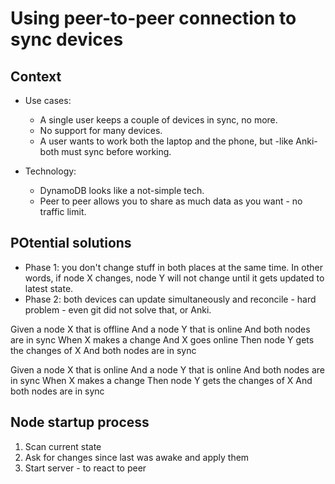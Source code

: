 # Using peer-to-peer connection to sync devices

## Context

* Use cases:
  - A single user keeps a couple of devices in sync, no more.
  - No support for many devices.
  - A user wants to work both the laptop and the phone, but -like Anki- both must sync before working.

* Technology:
  - DynamoDB looks like a not-simple tech.
  - Peer to peer allows you to share as much data as you want - no traffic limit.

## POtential solutions

* Phase 1: you don't change stuff in both places at the same time. In other words, if node X changes, node Y will not change until it gets updated to latest state.
* Phase 2: both devices can update simultaneously and reconcile - hard problem - even git did not solve that, or Anki.

Given a node X that is offline
And a node Y that is online
And both nodes are in sync
When X makes a change
And X goes online
Then node Y gets the changes of X
And both nodes are in sync

Given a node X that is online
And a node Y that is online
And both nodes are in sync
When X makes a change
Then node Y gets the changes of X
And both nodes are in sync


## Node startup process

1. Scan current state
2. Ask for changes since last was awake and apply them
3. Start server - to react to peer
